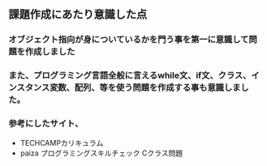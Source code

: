 ## 課題作成にあたり意識した点

### オブジェクト指向が身についているかを門う事を第一に意識して問題を作成しました
### また、プログラミング言語全般に言えるwhile文、if文、クラス、インスタンス変数、配列、等を使う問題を作成する事も意識しました。
### 参考にしたサイト、
- TECHCAMPカリキュラム
- paiza プログラミングスキルチェック Cクラス問題
